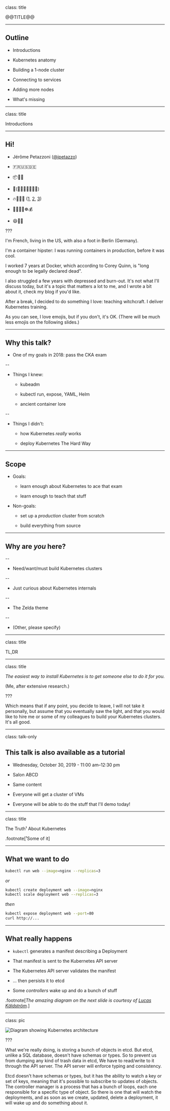 class: title

@@TITLE@@

---

## Outline

- Introductions

- Kubernetes anatomy

- Building a 1-node cluster

- Connecting to services

- Adding more nodes

- What's missing

---

class: title

Introductions

---

## Hi!

- Jérôme Petazzoni ([@jpetazzo](https://twitter.com/jpetazzo))

- 🇫🇷🇺🇸🇩🇪

- 📦🧔🏻

- 🐋(📅📅📅📅📅📅📅)

- 🔥🧠😢💊 ([1], [2], [3])

- 👨🏻‍🏫✨☸️💰

- 😄👍🏻

[1]: http://jpetazzo.github.io/2018/09/06/the-depression-gnomes/
[2]: http://jpetazzo.github.io/2018/02/17/seven-years-at-docker/
[3]: http://jpetazzo.github.io/2017/12/24/productivity-depression-kanban-emoji/

???

I'm French, living in the US, with also a foot in Berlin (Germany).

I'm a container hipster: I was running containers in production,
before it was cool.

I worked 7 years at Docker, which according to Corey Quinn,
is "long enough to be legally declared dead".

I also struggled a few years with depressed and burn-out.
It's not what I'll discuss today, but it's a topic that matters
a lot to me, and I wrote a bit about it, check my blog if you'd like.

After a break, I decided to do something I love:
teaching witchcraft. I deliver Kubernetes training.

As you can see, I love emojis, but if you don't, it's OK.
(There will be much less emojis on the following slides.)

---

## Why this talk?

- One of my goals in 2018: pass the CKA exam

--

- Things I knew:

  - kubeadm

  - kubectl run, expose, YAML, Helm

  - ancient container lore

--

- Things I didn't:

  - how Kubernetes *really* works

  - deploy Kubernetes The Hard Way

---

## Scope

- Goals:

  - learn enough about Kubernetes to ace that exam

  - learn enough to teach that stuff

- Non-goals:

  - set up a *production* cluster from scratch

  - build everything from source

---

## Why are *you* here?

--

- Need/want/must build Kubernetes clusters

--

- Just curious about Kubernetes internals

--

- The Zelda theme

--

- (Other, please specify)

---

class: title

TL,DR

---

class: title

*The easiest way to install Kubernetes
is to get someone else to do it for you.*

(Me, after extensive research.)

???

Which means that if any point, you decide to leave,
I will not take it personally, but assume that you
eventually saw the light, and that you would like to
hire me or some of my colleagues to build your
Kubernetes clusters. It's all good.

---

class: talk-only

## This talk is also available as a tutorial

- Wednesday, October 30, 2019 - 11:00 am–12:30 pm

- Salon ABCD

- Same content

- Everyone will get a cluster of VMs

- Everyone will be able to do the stuff that I'll demo today!

---

class: title

The Truth¹ About Kubernetes

.footnote[¹Some of it]

---

## What we want to do

```bash
kubectl run web --image=nginx --replicas=3
```

*or*

```bash
kubectl create deployment web --image=nginx
kubectl scale deployment web --replicas=3
```

*then*

```bash
kubectl expose deployment web --port=80
curl http://...
```

---

## What really happens

- `kubectl` generates a manifest describing a Deployment

- That manifest is sent to the Kubernetes API server

- The Kubernetes API server validates the manifest

- ... then persists it to etcd

- Some *controllers* wake up and do a bunch of stuff

.footnote[*The amazing diagram on the next slide is courtesy of [Lucas Käldström](https://twitter.com/kubernetesonarm).*]

---

class: pic

![Diagram showing Kubernetes architecture](images/k8s-arch4-thanks-luxas.png)

???

What we're really doing, is storing a bunch of objects in etcd.
But etcd, unlike a SQL database, doesn't have schemas or types.
So to prevent us from dumping any kind of trash data in etcd,
We have to read/write to it through the API server.
The API server will enforce typing and consistency.

Etcd doesn't have schemas or types, but it has the ability to
watch a key or set of keys, meaning that it's possible to subscribe
to updates of objects.
The controller manager is a process that has a bunch of loops,
each one responsible for a specific type of object.
So there is one that will watch the deployments, and as soon
as we create, updated, delete a deployment, it will wake up
and do something about it.
